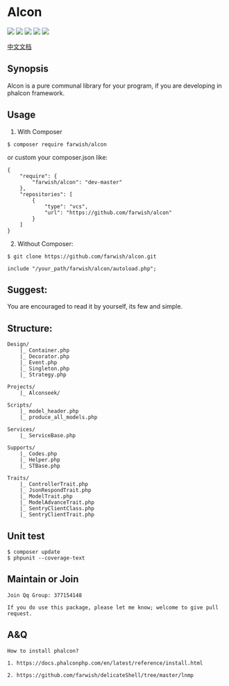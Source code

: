 # Alcon

<p>
<img src="https://api.travis-ci.org/farwish/alcon.svg?branch=master">
<img src="https://poser.pugx.org/farwish/alcon/v/stable">
<img src="https://poser.pugx.org/farwish/alcon/downloads">
<img src="https://poser.pugx.org/farwish/alcon/v/unstable">
<img src="https://poser.pugx.org/farwish/alcon/license">
</p>

[中文文档](https://github.com/farwish/alcon/blob/master/README.cn.md "alcon中文文档")  

## Synopsis  

Alcon is a pure communal library for your program, if you are developing in phalcon framework.    

## Usage   

1. With Composer  

```
$ composer require farwish/alcon   
```

or custom your composer.json like:  

```
{  
    "require": {  
        "farwish/alcon": "dev-master"  
    },  
    "repositories": [  
        {  
            "type": "vcs",  
            "url": "https://github.com/farwish/alcon"  
        }  
    ]  
}  
```

2. Without Composer:  

```
$ git clone https://github.com/farwish/alcon.git  

include "/your_path/farwish/alcon/autoload.php";    
```

## Suggest:  

You are encouraged to read it by yourself, its few and simple.    


## Structure:  

```
Design/   
    |_ Container.php  
    |_ Decorator.php  
    |_ Event.php  
    |_ Singleton.php  
    |_ Strategy.php  

Projects/  
    |_ Alconseek/  

Scripts/   
    |_ model_header.php   
    |_ produce_all_models.php  

Services/  
    |_ ServiceBase.php  

Supports/  
    |_ Codes.php  
    |_ Helper.php  
    |_ STBase.php  

Traits/  
    |_ ControllerTrait.php   
    |_ JsonRespondTrait.php  
    |_ ModelTrait.php  
    |_ ModelAdvanceTrait.php  
    |_ SentryClientClass.php  
    |_ SentryClientTrait.php  
```

## Unit test  

```
$ composer update   
$ phpunit --coverage-text  
```

## Maintain or Join  

```
Join Qq Group: 377154148  

If you do use this package, please let me know; welcome to give pull request.  
```

## A&Q  

```
How to install phalcon?   

1. https://docs.phalconphp.com/en/latest/reference/install.html   

2. https://github.com/farwish/delicateShell/tree/master/lnmp  
```
